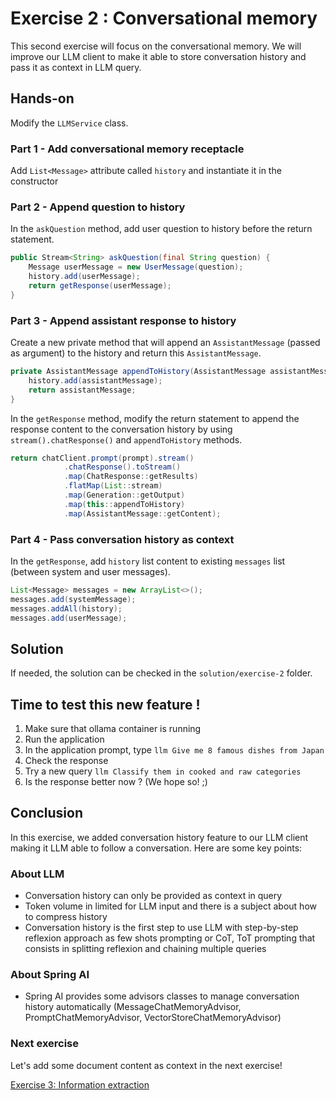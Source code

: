 # Exercise 2 : Conversational memory

This second exercise will focus on the conversational memory. We will improve our LLM client to make it able to store conversation history and pass it as context in LLM query.

## Hands-on

Modify the `LLMService` class.

### Part 1 - Add conversational memory receptacle

Add `List<Message>` attribute called `history` and instantiate it in the constructor

### Part 2 - Append question to history

In the `askQuestion` method, add user question to history before the return statement.

```java
public Stream<String> askQuestion(final String question) {
    Message userMessage = new UserMessage(question);
    history.add(userMessage);
    return getResponse(userMessage);
}
```

### Part 3 - Append assistant response to history

Create a new private method that will append an `AssistantMessage` (passed as argument) to the history and return this `AssistantMessage`.

```java
private AssistantMessage appendToHistory(AssistantMessage assistantMessage) {
    history.add(assistantMessage);
    return assistantMessage;
}
```

In the `getResponse` method, modify the return statement to append the response content to the conversation history by using `stream().chatResponse()` and `appendToHistory` methods.

```java
return chatClient.prompt(prompt).stream()
            .chatResponse().toStream()
            .map(ChatResponse::getResults)
            .flatMap(List::stream)
            .map(Generation::getOutput)
            .map(this::appendToHistory)
            .map(AssistantMessage::getContent);
```

### Part 4 - Pass conversation history as context

In the `getResponse`, add `history` list content to existing `messages` list (between system and user messages).

```java
List<Message> messages = new ArrayList<>();
messages.add(systemMessage);
messages.addAll(history);
messages.add(userMessage);
```

## Solution

If needed, the solution can be checked in the `solution/exercise-2` folder.

## Time to test this new feature !

1. Make sure that ollama container is running
2. Run the application
3. In the application prompt, type `llm Give me 8 famous dishes from Japan`
4. Check the response
5. Try a new query `llm Classify them in cooked and raw categories`
6. Is the response better now ? (We hope so! ;)

## Conclusion

In this exercise, we added conversation history feature to our LLM client making it LLM able to follow a conversation.
Here are some key points:

### About LLM

- Conversation history can only be provided as context in query
- Token volume in limited for LLM input and there is a subject about how to compress history
- Conversation history is the first step to use LLM with step-by-step reflexion approach as few shots prompting or CoT, ToT prompting that consists in splitting reflexion and chaining multiple queries

### About Spring AI

- Spring AI provides some advisors classes to manage conversation history automatically (MessageChatMemoryAdvisor, PromptChatMemoryAdvisor, VectorStoreChatMemoryAdvisor)

### Next exercise

Let's add some document content as context in the next exercise!

[Exercise 3: Information extraction](exercise-3.md)
